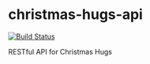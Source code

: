 christmas-hugs-api
==================

[![Build Status](https://secure.travis-ci.org/pebblecode/christmas-hugs-api.png)](http://travis-ci.org/pebblecode/christmas-hugs-api)

RESTful API for Christmas Hugs
